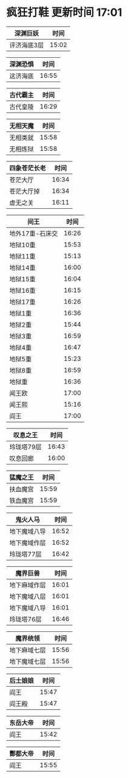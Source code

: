 # 疯狂打鞋 更新时间 17:01

| 深渊巨妖   | 时间    |
|--------|-------|
| 评济海底3层 | 15:02 |

| 深渊恐惧   | 时间    |
|--------|-------|
| 这济海底 | 16:55 |

| 古代霸主   | 时间    |
|--------|-------|
| 古代皇陵 | 16:29 |

| 无相天魔   | 时间    |
|--------|-------|
| 无相类就 | 15:58 |
| 无相炼狱 | 15:58 |

| 四象苍茫长老   | 时间    |
|--------|-------|
| 苍茫大厅 | 16:34 |
| 苍茫大厅掉 | 16:34 |
| 虚无之关 | 16:11 |

| 间王   | 时间    |
|--------|-------|
| 地外17重-石床交 | 16:26 |
| 地狱10重 | 15:53 |
| 地狱11重 | 15:13 |
| 地狱14重 | 16:00 |
| 地狱15重 | 16:04 |
| 地狱16重 | 16:15 |
| 地狱17重 | 16:26 |
| 地狱1重 | 16:36 |
| 地狱2重 | 15:44 |
| 地狱3重 | 16:59 |
| 地狱4重 | 16:47 |
| 地狱5重 | 15:23 |
| 地狱8重 | 16:59 |
| 地狱重 | 16:36 |
| 闻王欧 | 17:00 |
| 闻王熙 | 15:16 |
| 阎王 | 17:00 |

| 叹息之王   | 时间    |
|--------|-------|
| 玲珑塔79层 | 16:43 |
| 叹息回廊 | 16:00 |

| 猛魔之王   | 时间    |
|--------|-------|
| 扶血魔宫 | 15:59 |
| 铁血魔宫 | 15:59 |

| 鬼火人马   | 时间    |
|--------|-------|
| 地下魔域八导 | 16:52 |
| 地下魔域作层 | 16:52 |
| 玲珑塔77层 | 16:42 |

| 魔界巨兽   | 时间    |
|--------|-------|
| 地下麻域作层 | 16:01 |
| 地下魔域八层 | 16:01 |
| 地下魔域八导 | 16:01 |
| 玲珑塔76层 | 16:46 |

| 魔界统领   | 时间    |
|--------|-------|
| 地下麻域七层 | 15:56 |
| 地下魔域七层 | 15:56 |

| 后土娘娘   | 时间    |
|--------|-------|
| 阎王 | 15:47 |
| 阎王殿 | 15:47 |

| 东岳大帝   | 时间    |
|--------|-------|
| 阎王 | 15:42 |

| 酆都大帝   | 时间    |
|--------|-------|
| 阎王 | 15:55 |